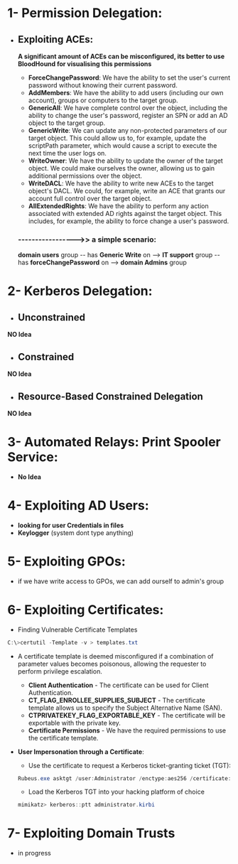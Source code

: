 # 1- Permission Delegation:
- ## Exploiting ACEs:
  **A significant amount of ACEs can be misconfigured, its better to use BloodHound for visualising this permissions**
  
  + **ForceChangePassword**: We have the ability to set the user's current password without knowing their current password.
  + **AddMembers**: We have the ability to add users (including our own account), groups or computers to the target group.
  + **GenericAll**: We have complete control over the object, including the ability to change the user's password, register an SPN or add an AD object to the target group.
  + **GenericWrite**: We can update any non-protected parameters of our target object. This could allow us to, for example, update the scriptPath parameter, which would cause a script to execute the next time the user logs on.
  + **WriteOwner**: We have the ability to update the owner of the target object. We could make ourselves the owner, allowing us to gain additional permissions over the object.
  + **WriteDACL**: We have the ability to write new ACEs to the target object's DACL. We could, for example, write an ACE that grants our account full control over the target object.
  + **AllExtendedRights**: We have the ability to perform any action associated with extended AD rights against the target object. This includes, for example, the ability to force change a user's password.
  
  ### ----------------->> a simple scenario:  
   **domain users** group -- has **Generic Write** on --> **IT support** group -- has **forceChangePassword** on --> **domain Admins** group
  
# 2- Kerberos Delegation:
- ## Unconstrained
 **NO Idea**
- ## Constrained 
 **NO Idea**
- ## Resource-Based Constrained Delegation
 **NO Idea**

# 3- Automated Relays: Print Spooler Service:
- **No Idea**

# 4- Exploiting AD Users:
- **looking for user Credentials in files**
- **Keylogger** (system dont type anything)

# 5- Exploiting GPOs:
 - if we have write access to GPOs, we can add ourself to admin's group

# 6- Exploiting Certificates:
 - Finding Vulnerable Certificate Templates 
  ```ps1
  C:\>certutil -Template -v > templates.txt 
  ```  
 - A certificate template is deemed misconfigured if a combination of parameter values becomes poisonous, allowing the requester to perform privilege escalation. 
   - **Client Authentication** - The certificate can be used for Client Authentication.
   - **CT_FLAG_ENROLLEE_SUPPLIES_SUBJECT** - The certificate template allows us to specify the Subject Alternative Name (SAN).
   - **CTPRIVATEKEY_FLAG_EXPORTABLE_KEY** - The certificate will be exportable with the private key.
   - **Certificate Permissions** - We have the required permissions to use the certificate template.
    
    
 - **User Impersonation through a Certificate**:
    - Use the certificate to request a Kerberos ticket-granting ticket (TGT):
     ```ps1   
     Rubeus.exe asktgt /user:Administrator /enctype:aes256 /certificate: /password:<certFile-password> /outfile: /domain:<DomainName> /dc:<DC-IP>
     ```
    - Load the Kerberos TGT into your hacking platform of choice
     ```ps1
     mimikatz> kerberos::ptt administrator.kirbi
     ```
# 7- Exploiting Domain Trusts
 - in progress
